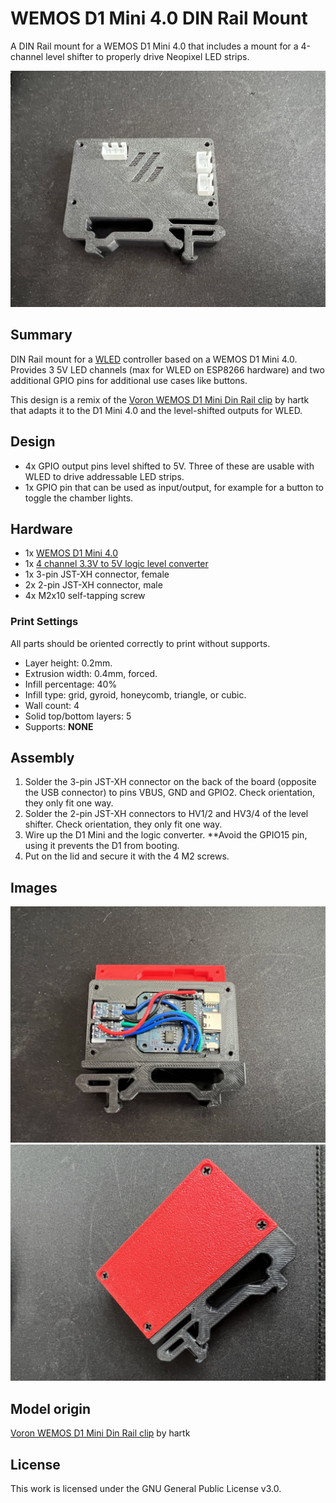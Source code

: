 # WEMOS D1 Mini 4.0 DIN Rail Mount

A DIN Rail mount for a WEMOS D1 Mini 4.0 that includes a mount for a 4-channel level shifter to properly drive Neopixel LED strips.

![2](./Images/img00002.jpg)

## Summary

DIN Rail mount for a [WLED](https://kno.wled.ge/) controller based on a WEMOS D1 Mini 4.0. Provides 3 5V LED channels (max for WLED on ESP8266 hardware) and two additional GPIO pins for additional use cases like buttons.

This design is a remix of the [Voron WEMOS D1 Mini Din Rail clip](https://github.com/hartk1213/MISC/tree/main/Voron%20Mods/Non%20Printer%20Voron%20Stuff/Voron_WEMOS) by hartk that adapts it to the D1 Mini 4.0 and the level-shifted outputs for WLED.

## Design

- 4x GPIO output pins level shifted to 5V. Three of these are usable with WLED to drive addressable LED strips.
- 1x GPIO pin that can be used as input/output, for example for a button to toggle the chamber lights.

## Hardware

- 1x [WEMOS D1 Mini 4.0](https://www.aliexpress.us/item/3256804340898528.html)
- 1x [4 channel 3.3V to 5V logic level converter](https://www.amazon.com/gp/product/B07LG646VS)
- 1x 3-pin JST-XH connector, female
- 2x 2-pin JST-XH connector, male
- 4x M2x10 self-tapping screw

### Print Settings

All parts should be oriented correctly to print without supports.

- Layer height: 0.2mm.
- Extrusion width: 0.4mm, forced.
- Infill percentage: 40%
- Infill type: grid, gyroid, honeycomb, triangle, or cubic.
- Wall count: 4
- Solid top/bottom layers: 5
- Supports: **NONE**

## Assembly

1. Solder the 3-pin JST-XH connector on the back of the board (opposite the USB connector) to pins VBUS, GND and GPIO2. Check orientation, they only fit one way.
2. Solder the 2-pin JST-XH connectors to HV1/2 and HV3/4 of the level shifter. Check orientation, they only fit one way.
3. Wire up the D1 Mini and the logic converter. **Avoid the GPIO15 pin, using it prevents the D1 from booting.
4. Put on the lid and secure it with the 4 M2 screws.

## Images

![1](./Images/img00001.jpg)
![3](./Images/img00003.jpg)

## Model origin

[Voron WEMOS D1 Mini Din Rail clip](https://github.com/hartk1213/MISC/tree/main/Voron%20Mods/Non%20Printer%20Voron%20Stuff/Voron_WEMOS) by hartk

## License

This work is licensed under the GNU General Public License v3.0.
